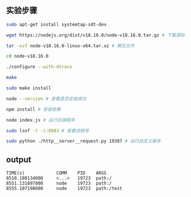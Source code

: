 ## 实验步骤

```sh
sudo apt-get install systemtap-sdt-dev
```

```sh
wget https://nodejs.org/dist/v18.16.0/node-v18.16.0.tar.gz # 下载源码
```

```sh
tar -xvf node-v18.16.0-linux-x64.tar.xz # 解压文件
```

```sh
cd node-v18.16.0
```

```sh
./configure --with-dtrace
```

```sh
make
```

```sh
sudo make install
```

```sh
node --version # 查看是否安装成功
```

```sh
npm install # 安装依赖
```

```sh
node index.js # 运行后端程序
```

```sh
sudo lsof -t -i:8083 # 查看进程号
```

```sh
sudo python ./http__server__request.py 19387 # 运行自定义脚本
```

## output

```
TIME(s)            COMM    PID    ARGS
8510.180134000     <...>   19723  path:/
8551.131897000     node    19723  path:/
8555.107198000     node    19723  path:/test
```
